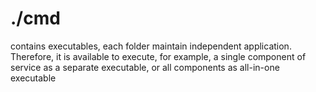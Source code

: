 # ./cmd
contains executables, each folder maintain independent application. Therefore,
it is available to execute, for example, a single component of service as a separate executable,
or all components as all-in-one executable
